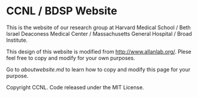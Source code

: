 # CCNL / BDSP Website

This is the website of our research group at Harvard Medical School / Beth Israel Deaconess Medical Center / Massachusetts General Hospital / Broad Institute.

This design of this website is modified from http://www.allanlab.org/. Plese feel free to copy and modify for your own purposes. 

Go to *aboutwebsite.md*  to learn how to copy and modify this page for your purpose. 

Copyright CCNL. Code released under the MIT License.

